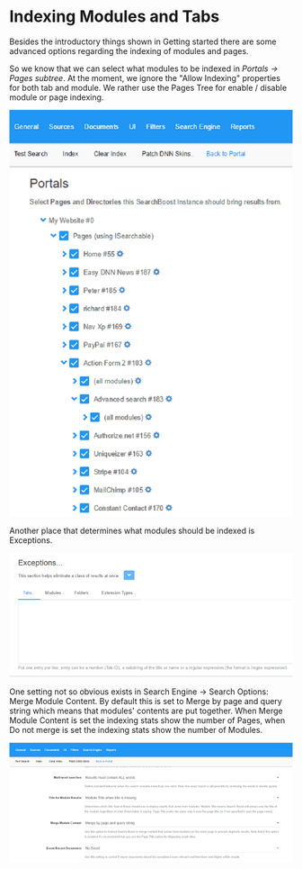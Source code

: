 # Indexing Modules and Tabs

Besides the introductory things shown in Getting started there are some advanced options regarding the indexing of modules and pages.

So we know that we can select what modules to be indexed in _Portals -> Pages subtree_. At the moment, we ignore the "Allow Indexing" properties for both tab and module. We rather use the Pages Tree for enable / disable module or page indexing.

![](/search-boost/indexing/assets/Portals_pages_modules.png)

Another place that determines what modules should be indexed is Exceptions.

![](/search-boost/indexing/assets/Exceptions.png)

One setting not so obvious exists in Search Engine -> Search Options: Merge Module Content. By default this is set to Merge by page and query string which means that modules' contents are put together. When Merge Module Content is set the indexing stats show the number of Pages, when Do not merge is set the indexing stats show the number of Modules.

![](/search-boost/indexing/assets/Merge.png)